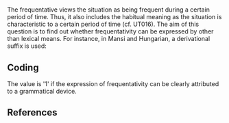 # [](ParameterTable?__template__=property.md&property=Name#cldf:UT017)

The frequentative views the situation as being frequent during a certain period of time. Thus, it also includes the habitual meaning as the situation is characteristic to a certain period of time (cf. UT016). The aim of this question is to find out whether frequentativity can be expressed by other than lexical means. For instance, in Mansi and Hungarian, a derivational suffix is used:

[](ExampleTable?example_id=1&with_internal_ref_link#cldf:UT017-1)

[](ExampleTable?example_id=2&with_internal_ref_link#cldf:UT017-2)

## Coding

The value is '1' if the expression of frequentativity can be clearly attributed to a grammatical device.

## References

[](Source?cited_only#cldf:__all__)
